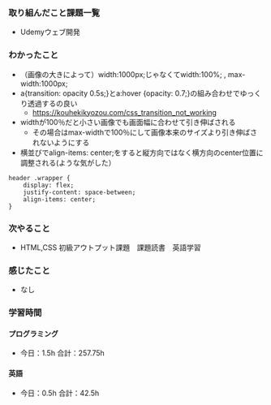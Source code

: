 ### 取り組んだこと課題一覧
- Udemyウェブ開発
### わかったこと
- （画像の大きによって）width:1000px;じゃなくてwidth:100%; ,  max-width:1000px;
- a{transition: opacity 0.5s;}とa:hover {opacity: 0.7;}の組み合わせでゆっくり透過するの良い
    - https://kouhekikyozou.com/css_transition_not_working
- widthが100％だと小さい画像でも画面幅に合わせて引き伸ばされる
    - その場合はmax-widthで100％にして画像本来のサイズより引き伸ばされないようにする
- 横並びでalign-items: center;をすると縦方向ではなく横方向のcenter位置に調整される(ような気がした）
```
header .wrapper {
    display: flex;
    justify-content: space-between;
    align-items: center;
}
```
### 次やること
- HTML,CSS 初級アウトプット課題　課題読書　英語学習
### 感じたこと
- なし
### 学習時間
#### プログラミング
- 今日：1.5h 合計：257.75h
#### 英語
- 今日：0.5h 合計：42.5h